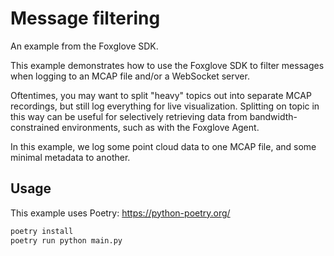 # Message filtering

An example from the Foxglove SDK.

This example demonstrates how to use the Foxglove SDK to filter messages when logging to an MCAP
file and/or a WebSocket server.

Oftentimes, you may want to split "heavy" topics out into separate MCAP recordings, but still log
everything for live visualization. Splitting on topic in this way can be useful for selectively
retrieving data from bandwidth-constrained environments, such as with the Foxglove Agent.

In this example, we log some point cloud data to one MCAP file, and some minimal metadata to
another.

## Usage

This example uses Poetry: https://python-poetry.org/

```bash
poetry install
poetry run python main.py
```
